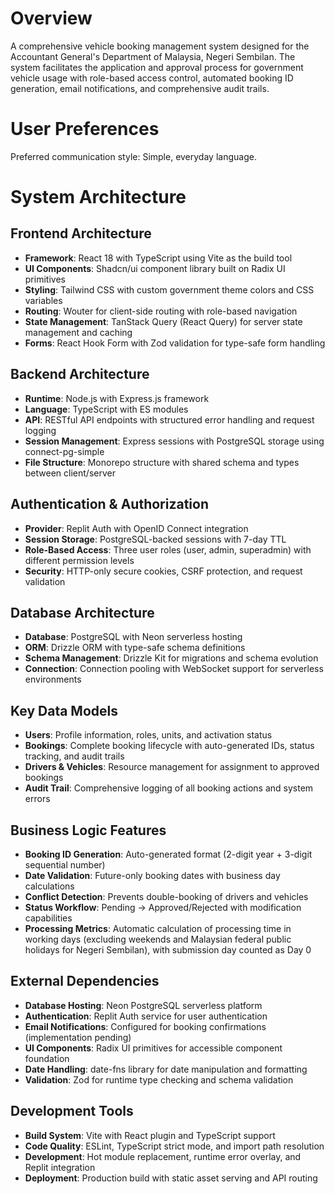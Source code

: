 # Overview

A comprehensive vehicle booking management system designed for the Accountant General's Department of Malaysia, Negeri Sembilan. The system facilitates the application and approval process for government vehicle usage with role-based access control, automated booking ID generation, email notifications, and comprehensive audit trails.

# User Preferences

Preferred communication style: Simple, everyday language.

# System Architecture

## Frontend Architecture
- **Framework**: React 18 with TypeScript using Vite as the build tool
- **UI Components**: Shadcn/ui component library built on Radix UI primitives
- **Styling**: Tailwind CSS with custom government theme colors and CSS variables
- **Routing**: Wouter for client-side routing with role-based navigation
- **State Management**: TanStack Query (React Query) for server state management and caching
- **Forms**: React Hook Form with Zod validation for type-safe form handling

## Backend Architecture
- **Runtime**: Node.js with Express.js framework
- **Language**: TypeScript with ES modules
- **API**: RESTful API endpoints with structured error handling and request logging
- **Session Management**: Express sessions with PostgreSQL storage using connect-pg-simple
- **File Structure**: Monorepo structure with shared schema and types between client/server

## Authentication & Authorization
- **Provider**: Replit Auth with OpenID Connect integration
- **Session Storage**: PostgreSQL-backed sessions with 7-day TTL
- **Role-Based Access**: Three user roles (user, admin, superadmin) with different permission levels
- **Security**: HTTP-only secure cookies, CSRF protection, and request validation

## Database Architecture
- **Database**: PostgreSQL with Neon serverless hosting
- **ORM**: Drizzle ORM with type-safe schema definitions
- **Schema Management**: Drizzle Kit for migrations and schema evolution
- **Connection**: Connection pooling with WebSocket support for serverless environments

## Key Data Models
- **Users**: Profile information, roles, units, and activation status
- **Bookings**: Complete booking lifecycle with auto-generated IDs, status tracking, and audit trails
- **Drivers & Vehicles**: Resource management for assignment to approved bookings
- **Audit Trail**: Comprehensive logging of all booking actions and system errors

## Business Logic Features
- **Booking ID Generation**: Auto-generated format (2-digit year + 3-digit sequential number)
- **Date Validation**: Future-only booking dates with business day calculations
- **Conflict Detection**: Prevents double-booking of drivers and vehicles
- **Status Workflow**: Pending → Approved/Rejected with modification capabilities
- **Processing Metrics**: Automatic calculation of processing time in working days (excluding weekends and Malaysian federal public holidays for Negeri Sembilan), with submission day counted as Day 0

## External Dependencies

- **Database Hosting**: Neon PostgreSQL serverless platform
- **Authentication**: Replit Auth service for user authentication
- **Email Notifications**: Configured for booking confirmations (implementation pending)
- **UI Components**: Radix UI primitives for accessible component foundation
- **Date Handling**: date-fns library for date manipulation and formatting
- **Validation**: Zod for runtime type checking and schema validation

## Development Tools
- **Build System**: Vite with React plugin and TypeScript support
- **Code Quality**: ESLint, TypeScript strict mode, and import path resolution
- **Development**: Hot module replacement, runtime error overlay, and Replit integration
- **Deployment**: Production build with static asset serving and API routing